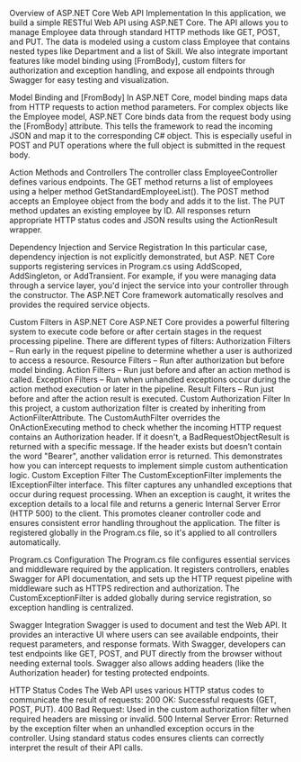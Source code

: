 Overview of ASP.NET Core Web API Implementation
In this application, we build a simple RESTful Web API using ASP.NET Core.
The API allows you to manage Employee data through standard HTTP methods like GET, POST, and PUT.
The data is modeled using a custom class Employee that contains nested types like Department and a list of Skill.
We also integrate important features like model binding using [FromBody], custom filters for authorization and exception handling, and expose all endpoints through Swagger for easy testing and visualization.

Model Binding and [FromBody]
In ASP.NET Core, model binding maps data from HTTP requests to action method parameters. 
For complex objects like the Employee model, ASP.NET Core binds data from the request body using the [FromBody] attribute. This tells the framework to read the incoming JSON and map it to the corresponding C# object. This is especially useful in POST and PUT operations where the full object is submitted in the request body.

Action Methods and Controllers
The controller class EmployeeController defines various endpoints.
The GET method returns a list of employees using a helper method GetStandardEmployeeList(). 
The POST method accepts an Employee object from the body and adds it to the list.
The PUT method updates an existing employee by ID.
All responses return appropriate HTTP status codes and JSON results using the ActionResult<T> wrapper.

Dependency Injection and Service Registration
In this particular case, dependency injection is not explicitly demonstrated, but ASP.
NET Core supports registering services in Program.cs using AddScoped, AddSingleton, or AddTransient.
For example, if you were managing data through a service layer, you'd inject the service into your controller through the constructor. 
The ASP.NET Core framework automatically resolves and provides the required service objects.

Custom Filters in ASP.NET Core
ASP.NET Core provides a powerful filtering system to execute code before or after certain stages in the request processing pipeline. There are different types of filters:
Authorization Filters – Run early in the request pipeline to determine whether a user is authorized to access a resource.
Resource Filters – Run after authorization but before model binding.
Action Filters – Run just before and after an action method is called.
Exception Filters – Run when unhandled exceptions occur during the action method execution or later in the pipeline.
Result Filters – Run just before and after the action result is executed.
Custom Authorization Filter
In this project, a custom authorization filter is created by inheriting from ActionFilterAttribute.
The CustomAuthFilter overrides the OnActionExecuting method to check whether the incoming HTTP request contains an Authorization header.
If it doesn't, a BadRequestObjectResult is returned with a specific message. 
If the header exists but doesn’t contain the word "Bearer", another validation error is returned.
This demonstrates how you can intercept requests to implement simple custom authentication logic.
Custom Exception Filter
The CustomExceptionFilter implements the IExceptionFilter interface. This filter captures any unhandled exceptions that occur during request processing.
When an exception is caught, it writes the exception details to a local file and returns a generic Internal Server Error (HTTP 500) to the client. 
This promotes cleaner controller code and ensures consistent error handling throughout the application. 
The filter is registered globally in the Program.cs file, so it's applied to all controllers automatically.

Program.cs Configuration
The Program.cs file configures essential services and middleware required by the application.
It registers controllers, enables Swagger for API documentation, and sets up the HTTP request pipeline with middleware such as HTTPS redirection and authorization.
The CustomExceptionFilter is added globally during service registration, so exception handling is centralized.

Swagger Integration
Swagger is used to document and test the Web API.
It provides an interactive UI where users can see available endpoints, their request parameters, and response formats. 
With Swagger, developers can test endpoints like GET, POST, and PUT directly from the browser without needing external tools.
Swagger also allows adding headers (like the Authorization header) for testing protected endpoints.

HTTP Status Codes
The Web API uses various HTTP status codes to communicate the result of requests:
200 OK: Successful requests (GET, POST, PUT).
400 Bad Request: Used in the custom authorization filter when required headers are missing or invalid.
500 Internal Server Error: Returned by the exception filter when an unhandled exception occurs in the controller.
Using standard status codes ensures clients can correctly interpret the result of their API calls.
